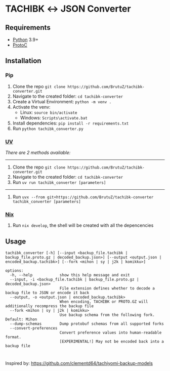 # TACHIBK ↔ JSON Converter

## Requirements

- [Python](https://python.org) 3.9+
- [ProtoC](https://github.com/protocolbuffers/protobuf/releases/latest)

## Installation

### Pip

1. Clone the repo `git clone https://github.com/BrutuZ/tachibk-converter.git`
2. Navigate to the created folder: `cd tachibk-converter`
3. Create a Virtual Environment: `python -m venv .`
4. Activate the venv:
    - Linux: `source bin/activate`
    - Windows: `Scripts\activate.bat`
5. Install dependencies: `pip install -r requirements.txt`
6. Run `python tachibk_converter.py`

### [UV](https://github.com/astral-sh/uv)
_There are 2 methods available:_

---
1. Clone the repo `git clone https://github.com/BrutuZ/tachibk-converter.git`
2. Navigate to the created folder: `cd tachibk-converter`
3. Run `uv run tachibk_converter [parameters]`
---
1. Run `uvx --from git+https://github.com/BrutuZ/tachibk-converter tachibk_converter [parameters]`
  
### [Nix](https://nixos.org)

1. Run `nix develop`, the shell will be created with all the depencencies

## Usage

```
tachibk_converter [-h] [--input <backup_file.tachibk | backup_file.proto.gz | decoded_backup.json>] [--output <output.json | encoded_backup.tachibk>] [--fork <mihon | sy | j2k | komikku>]

options:
  -h, --help            show this help message and exit
  --input, -i <backup_file.tachibk | backup_file.proto.gz | decoded_backup.json>
                        File extension defines whether to decode a backup file to JSON or encode it back
  --output, -o <output.json | encoded_backup.tachibk>
                        When encoding, TACHIBK or PROTO.GZ will additionally recompress the backup file
  --fork <mihon | sy | j2k | komikku>
                        Use backup schema from the following fork. Default: Mihon
  --dump-schemas        Dump protobuf schemas from all supported forks
  --convert-preferences
                        Convert preference values into human-readable format.
                        [EXPERIMENTAL!] May not be encoded back into a backup file
```

#

#

Inspired by: <https://github.com/clementd64/tachiyomi-backup-models>
